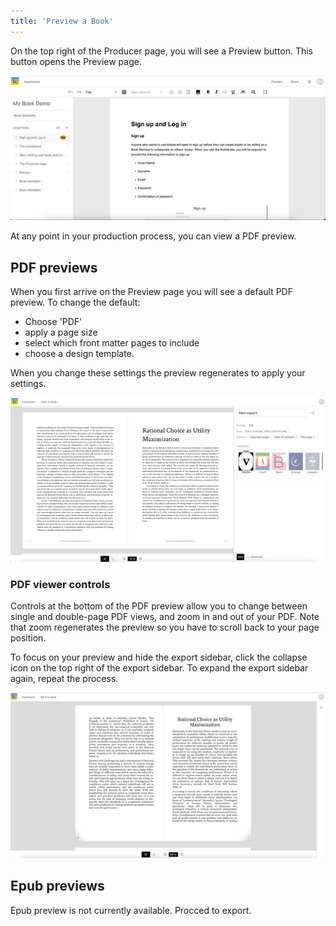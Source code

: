 ```yaml
---
title: 'Preview a Book'
---
```


On the top right of the Producer page, you will see a Preview button. This button opens the Preview page.

![](../../../static/img/7ee0c7a2a855_medium.png)

At any point in your production process, you can view a PDF preview.

## PDF previews

When you first arrive on the Preview page you will see a default PDF preview. To change the default:

- Choose 'PDF'
- apply a page size
- select which front matter pages to include
- choose a design template.

When you change these settings the preview regenerates to apply your settings.

![](../../../static/img/778899ea21f0_medium.png)

### PDF viewer controls

Controls at the bottom of the PDF preview allow you to change between single and double-page PDF views, and zoom in and out of your PDF. Note that zoom regenerates the preview so you have to scroll back to your page position.

To focus on your preview and hide the export sidebar, click the collapse icon on the top right of the export sidebar. To expand the export sidebar again, repeat the process.

![](../../../static/img/e8defa9f2437_medium.png)

## Epub previews

Epub preview is not currently available. Procced to export.

